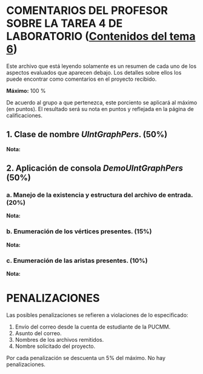 # COMENTARIOS DEL PROFESOR SOBRE LA TAREA 4 DE LABORATORIO ([Contenidos del tema 6](http://ac.orizondo.org/isc213/isc213TP04.html))

Este archivo que está leyendo solamente es un resumen de cada uno de los aspectos evaluados que aparecen debajo. Los detalles sobre ellos los puede encontrar como comentarios en el proyecto recibido.

**Máximo:** 100 %

De acuerdo al grupo a que pertenezca, este porciento se aplicará al máximo (en puntos). El resultado será su nota en puntos y reflejada en la página de calificaciones.

## 1. Clase de nombre _UIntGraphPers_. (50%)

**Nota:**

## 2. Aplicación de consola _DemoUIntGraphPers_ (50%)

### a. Manejo de la existencia y estructura del archivo de entrada. (20%)

**Nota:**

### b. Enumeración de los vértices presentes. (15%)

**Nota:**

### c. Enumeración de las aristas presentes. (10%)

**Nota:**

# PENALIZACIONES

Las posibles penalizaciones se refieren a violaciones de lo especificado:

1. Envío del correo desde la cuenta de estudiante de la PUCMM.
2. Asunto del correo.
3. Nombres de los archivos remitidos.
4. Nombre solicitado del proyecto.

Por cada penalización se descuenta un 5% del máximo. No hay penalizaciones.

